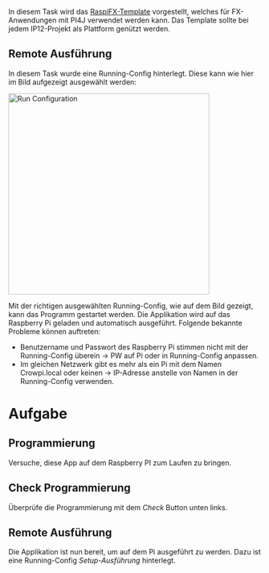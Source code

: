 In diesem Task wird das [RaspiFX-Template](https://github.com/DieterHolz/RaspPiFX-Template-Project) vorgestellt,
welches für FX-Anwendungen mit PI4J verwendet werden kann. Das Template sollte bei jedem IP12-Projekt als Plattform
genützt werden.

## Remote Ausführung
In diesem Task wurde eine Running-Config hinterlegt. Diese kann wie hier im Bild aufgezeigt ausgewählt werden:

<img src="SetupAusfuehrungRunConfig.png" alt="Run Configuration" width="400"/>

Mit der richtigen ausgewählten Running-Config, wie auf dem Bild gezeigt, kann das Programm gestartet werden.
Die Applikation wird auf das Raspberry Pi geladen und automatisch ausgeführt.
Folgende bekannte Probleme können auftreten:
- Benutzername und Passwort des Raspberry Pi stimmen nicht mit der Running-Config überein -> PW auf Pi oder in Running-Config anpassen.
- Im gleichen Netzwerk gibt es mehr als ein Pi mit dem Namen Crowpi.local oder keinen -> IP-Adresse anstelle von Namen in der Running-Config verwenden.

# Aufgabe

## Programmierung
Versuche, diese App auf dem Raspberry PI zum Laufen zu bringen.

## Check Programmierung
Überprüfe die Programmierung mit dem *Check* Button unten links.

## Remote Ausführung
Die Applikation ist nun bereit, um auf dem Pi ausgeführt zu werden. Dazu ist eine
Running-Config *Setup-Ausführung* hinterlegt.